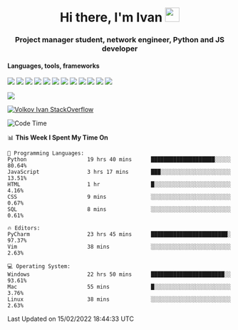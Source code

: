 <h1 align="center">Hi there, I'm Ivan <img src="https://github.com/blackcater/blackcater/blob/main/images/Hi.gif" height="32"></h1>
<h3 align="center">Project manager student, network engineer, Python and JS developer</h3>

<h4>Languages, tools, frameworks</h5>
<p float="left">
<img src="https://img.shields.io/badge/python-3670A0?style=for-the-badge&logo=python&logoColor=ffdd54">
<img src="https://img.shields.io/badge/django-%23092E20.svg?style=for-the-badge&logo=django&logoColor=white">
<img src="https://img.shields.io/badge/postgres-%23316192.svg?style=for-the-badge&logo=postgresql&logoColor=white">
<img src="https://img.shields.io/badge/pycharm-143?style=for-the-badge&logo=pycharm&logoColor=black&color=black&labelColor=green">
<img src="https://img.shields.io/badge/VIM-%2311AB00.svg?style=for-the-badge&logo=vim&logoColor=white">
<img src="https://img.shields.io/badge/Debian-D70A53?style=for-the-badge&logo=debian&logoColor=white">
<img src="https://img.shields.io/badge/Fedora-294172?style=for-the-badge&logo=fedora&logoColor=white">
<img src="https://img.shields.io/badge/mac%20os-000000?style=for-the-badge&logo=macos&logoColor=F0F0F0">
<img src="https://img.shields.io/badge/jira-%230A0FFF.svg?style=for-the-badge&logo=jira&logoColor=white">
<img src="https://img.shields.io/badge/Notion-%23000000.svg?style=for-the-badge&logo=notion&logoColor=white">
<img src="https://img.shields.io/badge/nginx-%23009639.svg?style=for-the-badge&logo=nginx&logoColor=white">
<img src="ttps://img.shields.io/badge/git-%23F05033.svg?style=for-the-badge&logo=git&logoColor=white">
 </p>
 <img src="https://www.codewars.com/users/1interceptor3/badges/large">
 
 [![Volkov Ivan StackOverflow](https://github-readme-stackoverflow.vercel.app/?userID=18140559&layout=compact&theme=dark)](https://stackoverflow.com/users/18140559/volkov-ivan)

<!--START_SECTION:waka-->
![Code Time](http://img.shields.io/badge/Code%20Time-40%20hrs%2055%20mins-blue)

📊 **This Week I Spent My Time On** 

```text
💬 Programming Languages: 
Python                   19 hrs 40 mins      ████████████████████░░░░░   80.64% 
JavaScript               3 hrs 17 mins       ███░░░░░░░░░░░░░░░░░░░░░░   13.51% 
HTML                     1 hr                █░░░░░░░░░░░░░░░░░░░░░░░░   4.16% 
CSS                      9 mins              ░░░░░░░░░░░░░░░░░░░░░░░░░   0.67% 
SQL                      8 mins              ░░░░░░░░░░░░░░░░░░░░░░░░░   0.61%

🔥 Editors: 
PyCharm                  23 hrs 45 mins      ████████████████████████░   97.37% 
Vim                      38 mins             ░░░░░░░░░░░░░░░░░░░░░░░░░   2.63%

💻 Operating System: 
Windows                  22 hrs 50 mins      ███████████████████████░░   93.61% 
Mac                      55 mins             █░░░░░░░░░░░░░░░░░░░░░░░░   3.76% 
Linux                    38 mins             ░░░░░░░░░░░░░░░░░░░░░░░░░   2.63%

```


 Last Updated on 15/02/2022 18:44:33 UTC
<!--END_SECTION:waka-->
